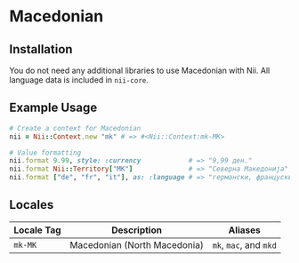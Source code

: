 <!-- This file has been generated. Source: languages/_template.md.erb -->

# Macedonian

## Installation

You do not need any additional libraries to use Macedonian with Nii.
All language data is included in `nii-core`.

## Example Usage

``` ruby
# Create a context for Macedonian
nii = Nii::Context.new "mk" # => #<Nii::Context:mk-MK>

# Value formatting
nii.format 9.99, style: :currency            # => "9,99 ден."
nii.format Nii::Territory["MK"]              # => "Северна Македонија"
nii.format ["de", "fr", "it"], as: :language # => "германски, француски и италијански"
```


## Locales

<table>
  <thead>
    <tr>
      <th>Locale Tag</th>
      <th>Description</th>
      <th>Aliases</th>
    </tr>
  </thead>
  <tbody>
    <tr>
      <td><code>mk-MK</code></td>
      <td>Macedonian (North Macedonia)</td>
      <td><code>mk</code>, <code>mac</code>, and <code>mkd</code></td>
    </tr>
  </tbody>
</table>

